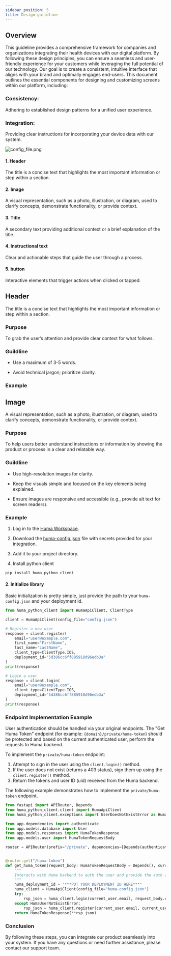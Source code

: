 ```yaml
---
sidebar_position: 5
title: Design guildline
---
```



## Overview

This guideline provides a comprehensive framework for companies and organizations integrating their health devices with our digital platform. By following these design principles, you can ensure a seamless and user-friendly experience for your customers while leveraging the full potential of our technology.
Our goal is to create a consistent, intuitive interface that aligns with your brand and optimally engages end-users. This document outlines the essential components for designing and customizing screens within our platform, including:

### Consistency:

  Adhering to established design patterns for a unified user experience.
### Integration:

 Providing clear instructions for incorporating your device data with our system.


![config_file.png](../../assets/overview-design-guide.png)



#### 1. Header

The title is a concise text that highlights the most important information or step within a section.


#### 2. Image

A visual representation, such as a photo, illustration, or diagram, used to clarify concepts, demonstrate functionality, or provide context.


#### 3. Title

A secondary text providing additional context or a brief explanation of the title.

#### 4. Instructional text

Clear and actionable steps that guide the user through a process.


#### 5. button

Interactive elements that trigger actions when clicked or tapped.



## Header

The title is a concise text that highlights the most important information or step within a section. 
### Purpose

To grab the user’s attention and provide clear context for what follows.
### Guildline
*  Use a maximum of 3-5 words.

*  Avoid technical jargon; prioritize clarity.


### Example



## Image

A visual representation, such as a photo, illustration, or diagram, used to clarify concepts, demonstrate functionality, or provide context.
### Purpose

To help users better understand instructions or information by showing the product or process in a clear and relatable way.
### Guildline
*  Use high-resolution images for clarity.

*  Keep the visuals simple and focused on the key elements being explained.

*  Ensure images are responsive and accessible (e.g., provide alt text for screen readers).


### Example
1. Log in to the [Huma Workspace](https://workspace.huma.com/).
2. Download the [huma-config.json](https://workspace-gcp-uk.api.huma.com/api/integration/v1/configs/backend) file with secrets provided for your integration.
3. Add it to your project directory.



4. Install python client

```bash
pip install huma_python_client
```

#### 2. Initialize library

Basic initialization is pretty simple, just provide the path to your `huma-config.json` and your deployment id.

```python
from huma_python_client import HumaApiClient, ClientType

client = HumaApiClient(config_file="config.json")

# Register a new user
response = client.register(
    email="user@example.com",
    first_name="FirstName",
    last_name="LastName",
    client_type=ClientType.IOS,
    deployment_id="5d386cc6ff885918d96edb3a"
)
print(response)

# Login a user
response = client.login(
    email="user@example.com",
    client_type=ClientType.IOS,
    deployment_id="5d386cc6ff885918d96edb3a"
)
print(response)
```

### Endpoint Implementation Example

User authentication should be handled via your original endpoints. The "Get Huma Token" endpoint (for example: `{domain}/private/huma-token`) should be protected and based on the current authenticated user, perform the requests to Huma backend.

To implement the `private/huma-token` endpoint:

1. Attempt to sign in the user using the `client.login()` method.
2. If the user does not exist (returns a 403 status), sign them up using the `client.register()` method.
3. Return the tokens and user ID (uid) received from the Huma backend.

The following example demonstrates how to implement the `private/huma-token` endpoint.

```py
from fastapi import APIRouter, Depends
from huma_python_client.client import HumaApiClient
from huma_python_client.exceptions import UserDoesNotExistError as HumaUserNotExistError

from app.dependencies import authenticate
from app.models.database import User
from app.models.responses import HumaTokenResponse
from app.models.user import HumaTokenRequestBody

router = APIRouter(prefix="/private", dependencies=[Depends(authenticate)], tags=['Huma'])


@router.get("/huma-token")
def get_huma_token(request_body: HumaTokenRequestBody = Depends(), current_user: User = Depends(authenticate)) -> HumaTokenResponse:
    """
    Interacts with Huma backend to auth the user and provide the auth and refresh tokens for Huma sdk.
    """
    huma_deployment_id = "***PUT YOUR DEPLOYMENT ID HERE***"
    huma_client = HumaApiClient(config_file="huma-config.json")
    try:
        rsp_json = huma_client.login(current_user.email, request_body.client_type, huma_deployment_id)
    except HumaUserNotExistError:
        rsp_json = huma_client.register(current_user.email, current_user.firstName, current_user.lastName, request_body.client_type, huma_deployment_id)
    return HumaTokenResponse(**rsp_json)
```

### Conclusion

By following these steps, you can integrate our product seamlessly into your system. If you have any questions or need further assistance, please contact our support team.
